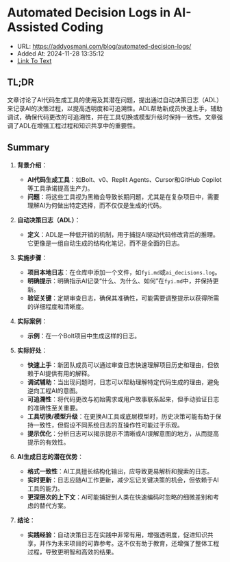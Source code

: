 # Automated Decision Logs in AI-Assisted Coding
- URL: https://addyosmani.com/blog/automated-decision-logs/
- Added At: 2024-11-28 13:35:12
- [Link To Text](2024-11-28-automated-decision-logs-in-ai-assisted-coding_raw.md)

## TL;DR
文章讨论了AI代码生成工具的使用及其潜在问题，提出通过自动决策日志（ADL）来记录AI的决策过程，以提高透明度和可追溯性。ADL帮助新成员快速上手，辅助调试，确保代码更改的可追溯性，并在工具切换或模型升级时保持一致性。文章强调了ADL在增强工程过程和知识共享中的重要性。

## Summary
1. **背景介绍**：
   - **AI代码生成工具**：如Bolt、v0、Replit Agents、Cursor和GitHub Copilot等工具承诺提高生产力。
   - **问题**：将这些工具视为黑箱会导致长期问题，尤其是在复杂项目中，需要理解AI为何做出特定选择，而不仅仅是生成的代码。

2. **自动决策日志（ADL）**：
   - **定义**：ADL是一种低开销的机制，用于捕捉AI驱动代码修改背后的推理。它更像是一组自动生成的结构化笔记，而不是全面的日志。

3. **实施步骤**：
   - **项目本地日志**：在仓库中添加一个文件，如`fyi.md`或`ai_decisions.log`。
   - **明确提示**：明确指示AI记录“什么、为什么、如何”在`fyi.md`中，并保持更新。
   - **验证关键**：定期审查日志，确保其准确性，可能需要调整提示以获得所需的详细程度和清晰度。

4. **实际案例**：
   - **示例**：在一个Bolt项目中生成这样的日志。

5. **实际好处**：
   - **快速上手**：新团队成员可以通过审查日志快速理解项目历史和理由，但依赖于AI提供有用的解释。
   - **调试辅助**：当出现问题时，日志可以帮助理解特定代码生成的理由，避免逆向工程AI的意图。
   - **可追溯性**：将代码更改与初始需求或用户故事联系起来，但手动验证日志的准确性至关重要。
   - **工具切换/模型升级**：在更换AI工具或底层模型时，历史决策可能有助于保持一致性，但假设不同系统日志的互操作性可能过于乐观。
   - **提示优化**：分析日志可以揭示提示不清晰或AI误解意图的地方，从而提高提示的有效性。

6. **AI生成日志的潜在优势**：
   - **格式一致性**：AI工具擅长结构化输出，应导致更易解析和搜索的日志。
   - **实时更新**：日志应随AI工作更新，减少忘记关键决策的机会，但依赖于AI工具的能力。
   - **更深层次的上下文**：AI可能捕捉到人类在快速编码时忽略的细微差别和考虑的替代方案。

7. **结论**：
   - **实践经验**：自动决策日志在实践中非常有用，增强透明度，促进知识共享，并作为未来项目的可靠参考。这不仅有助于教育，还增强了整体工程过程，导致更明智和高效的结果。
